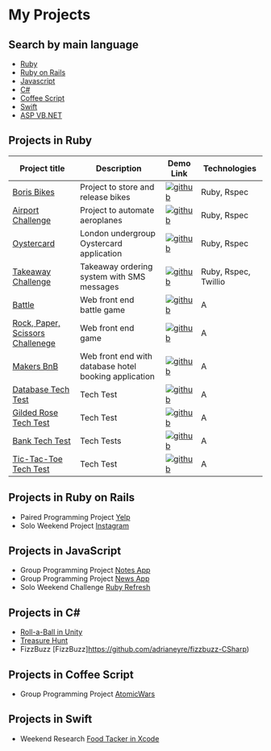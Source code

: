 # My Projects

## Search by main language

* [Ruby](#Ruby)
* [Ruby on Rails](#Rails)
* [Javascript](#Javascript)
* [C#](#CSharp)
* [Coffee Script](#Coffee)
* [Swift](#Swift)
* [ASP VB.NET](#ASP)

## <a name="Ruby">Projects in Ruby</a>
Project title | Description | Demo Link	| Technologies		
--- | --- | --- | ---
[Boris Bikes](https://github.com/adrianeyre/boris-bikes) | Project to store and release bikes | [![github](https://raw.githubusercontent.com/adrianeyre/codewars/master/Ruby/Authored/github.png)](https://github.com/adrianeyre/boris-bikes) | Ruby, Rspec
[Airport Challenge](https://github.com/adrianeyre/airport-challenge) | Project to automate aeroplanes | [![github](https://raw.githubusercontent.com/adrianeyre/codewars/master/Ruby/Authored/github.png)](https://github.com/adrianeyre/airport-challenge) | Ruby, Rspec
[Oystercard](https://github.com/adrianeyre/oystercard) | London undergroup Oystercard application | [![github](https://raw.githubusercontent.com/adrianeyre/codewars/master/Ruby/Authored/github.png)](https://github.com/adrianeyre/airport-challenge) | Ruby, Rspec
[Takeaway Challenge](https://github.com/adrianeyre/takeaway-challenge) | Takeaway ordering system with SMS messages | [![github](https://raw.githubusercontent.com/adrianeyre/codewars/master/Ruby/Authored/github.png)](https://github.com/adrianeyre/airport-challenge) | Ruby, Rspec, Twillio
[Battle](https://github.com/adrianeyre/battle) | Web front end battle game | [![github](https://raw.githubusercontent.com/adrianeyre/codewars/master/Ruby/Authored/github.png)](https://github.com/adrianeyre/airport-challenge) | A
[Rock, Paper, Scissors Challenege](https://github.com/adrianeyre/rps-challenge) | Web front end game | [![github](https://raw.githubusercontent.com/adrianeyre/codewars/master/Ruby/Authored/github.png)](https://github.com/adrianeyre/airport-challenge) | A
[Makers BnB](https://github.com/adrianeyre/makersbnb/) | Web front end with database hotel booking application | [![github](https://raw.githubusercontent.com/adrianeyre/codewars/master/Ruby/Authored/github.png)](https://github.com/adrianeyre/airport-challenge) | A
[Database Tech Test](https://github.com/adrianeyre/database-tech-test) | Tech Test | [![github](https://raw.githubusercontent.com/adrianeyre/codewars/master/Ruby/Authored/github.png)](https://github.com/adrianeyre/airport-challenge) | A
[Gilded Rose Tech Test](https://github.com/adrianeyre/gilded-rose-tech-test) | Tech Test | [![github](https://raw.githubusercontent.com/adrianeyre/codewars/master/Ruby/Authored/github.png)](https://github.com/adrianeyre/airport-challenge) | A
[Bank Tech Test](https://github.com/adrianeyre/bank-tech-test) | Tech Tests | [![github](https://raw.githubusercontent.com/adrianeyre/codewars/master/Ruby/Authored/github.png)](https://github.com/adrianeyre/airport-challenge) | A
[Tic-Tac-Toe Tech Test](https://github.com/adrianeyre/tic-tac-toe-tech-test) | Tech Test | [![github](https://raw.githubusercontent.com/adrianeyre/codewars/master/Ruby/Authored/github.png)](https://github.com/adrianeyre/airport-challenge) | A

## <a name="Rails">Projects in Ruby on Rails</a>
* Paired Programming Project [Yelp](https://github.com/adrianeyre/yelp)
* Solo Weekend Project [Instagram](https://github.com/adrianeyre/instagram-challenge)

## <a name="Javascript">Projects in JavaScript</a>
* Group Programming Project [Notes App](https://github.com/adrianeyre/notes-app)
* Group Programming Project [News App](https://github.com/adrianeyre/news-app)
* Solo Weekend Challenge [Ruby Refresh](https://github.com/adrianeyre/ruby-refresher)

## <a name="CSharp">Projects in C#</a>
* [Roll-a-Ball in Unity](https://github.com/adrianeyre/roll-a-ball)
* [Treasure Hunt](https://github.com/adrianeyre/treasure-hunt)
* FizzBuzz [FizzBuzz]https://github.com/adrianeyre/fizzbuzz-CSharp)

## <a name="Coffee">Projects in Coffee Script</a>
* Group Programming Project [AtomicWars](https://github.com/adrianeyre/Atomic-Wars)

## <a name="Swift">Projects in Swift</a>
* Weekend Research [Food Tacker in Xcode](https://github.com/adrianeyre/food-tracker)
